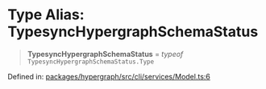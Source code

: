 # Type Alias: TypesyncHypergraphSchemaStatus

> **TypesyncHypergraphSchemaStatus** = *typeof* `TypesyncHypergraphSchemaStatus.Type`

Defined in: [packages/hypergraph/src/cli/services/Model.ts:6](https://github.com/hashirpm/hypergraph/blob/ab4ea1cdb9430798142e0d735aac9d31c2cf0ae0/packages/hypergraph/src/cli/services/Model.ts#L6)
